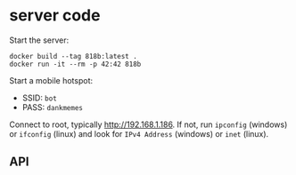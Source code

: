 # server code

Start the server:
```
docker build --tag 818b:latest .
docker run -it --rm -p 42:42 818b
```

Start a mobile hotspot:
- SSID: `bot`
- PASS: `dankmemes`

Connect to root, typically <http://192.168.1.186>.
If not, run `ipconfig` (windows) or `ifconfig` (linux) and look for `IPv4 Address` (windows) or `inet` (linux).

## API


